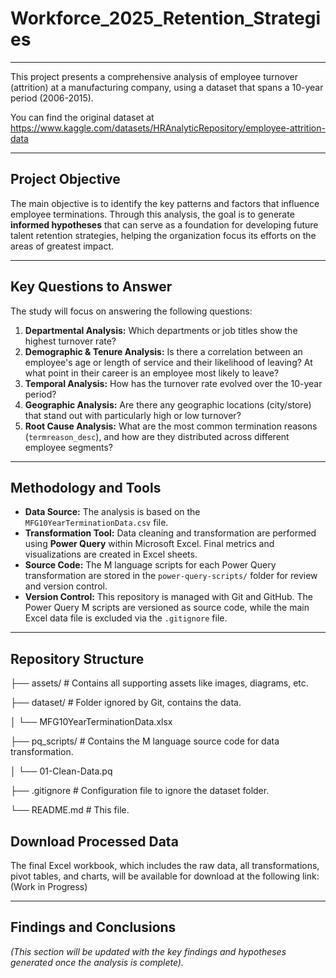 # Workforce_2025_Retention_Strategies
---
This project presents a comprehensive analysis of employee turnover (attrition) at a manufacturing company, using a dataset that spans a 10-year period (2006-2015).

You can find the original dataset at https://www.kaggle.com/datasets/HRAnalyticRepository/employee-attrition-data

---
## Project Objective
The main objective is to identify the key patterns and factors that influence employee terminations. Through this analysis, the goal is to generate **informed hypotheses** that can serve as a foundation for developing future talent retention strategies, helping the organization focus its efforts on the areas of greatest impact.

---
## Key Questions to Answer
The study will focus on answering the following questions:

1.  **Departmental Analysis:** Which departments or job titles show the highest turnover rate?
2.  **Demographic & Tenure Analysis:** Is there a correlation between an employee's age or length of service and their likelihood of leaving? At what point in their career is an employee most likely to leave?
3.  **Temporal Analysis:** How has the turnover rate evolved over the 10-year period?
4.  **Geographic Analysis:** Are there any geographic locations (city/store) that stand out with particularly high or low turnover?
5.  **Root Cause Analysis:** What are the most common termination reasons (`termreason_desc`), and how are they distributed across different employee segments?

---
## Methodology and Tools
* **Data Source:** The analysis is based on the `MFG10YearTerminationData.csv` file.
* **Transformation Tool:** Data cleaning and transformation are performed using **Power Query** within Microsoft Excel. Final metrics and visualizations are created in Excel sheets.
* **Source Code:** The M language scripts for each Power Query transformation are stored in the `power-query-scripts/` folder for review and version control.
* **Version Control:** This repository is managed with Git and GitHub. The Power Query M scripts are versioned as source code, while the main Excel data file is excluded via the `.gitignore` file.

---
## Repository Structure
├── assets/ # Contains all supporting assets like images, diagrams, etc. 

├── dataset/ # Folder ignored by Git, contains the data. 

│   └── MFG10YearTerminationData.xlsx 

├── pq_scripts/  # Contains the M language source code for data transformation.

│   └── 01-Clean-Data.pq

├── .gitignore # Configuration file to ignore the dataset folder. 

└── README.md # This file.
## Download Processed Data
The final Excel workbook, which includes the raw data, all transformations, pivot tables, and charts, will be available for download at the following link: (Work in Progress)

--- 
## Findings and Conclusions 
*(This section will be updated with the key findings and hypotheses generated once the analysis is complete).*